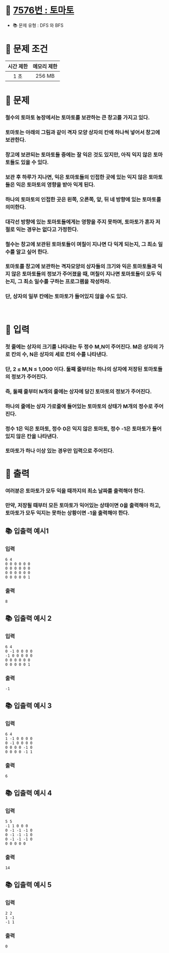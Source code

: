 # 📌 [7576번 : 토마토](https://www.acmicpc.net/problem/7576)
- 📚 문제 유형 : DFS 와 BFS
# 📌 문제 조건
|시간 제한|메모리 제한|
|:------:|:---:|
|1 초|256 MB|

# 📌 문제
### 철수의 토마토 농장에서는 토마토를 보관하는 큰 창고를 가지고 있다. 
### 토마토는 아래의 그림과 같이 격자 모양 상자의 칸에 하나씩 넣어서 창고에 보관한다.
### 창고에 보관되는 토마토들 중에는 잘 익은 것도 있지만, 아직 익지 않은 토마토들도 있을 수 있다. 
### 보관 후 하루가 지나면, 익은 토마토들의 인접한 곳에 있는 익지 않은 토마토들은 익은 토마토의 영향을 받아 익게 된다. 
### 하나의 토마토의 인접한 곳은 왼쪽, 오른쪽, 앞, 뒤 네 방향에 있는 토마토를 의미한다. 
### 대각선 방향에 있는 토마토들에게는 영향을 주지 못하며, 토마토가 혼자 저절로 익는 경우는 없다고 가정한다. 
### 철수는 창고에 보관된 토마토들이 며칠이 지나면 다 익게 되는지, 그 최소 일수를 알고 싶어 한다.
### 토마토를 창고에 보관하는 격자모양의 상자들의 크기와 익은 토마토들과 익지 않은 토마토들의 정보가 주어졌을 때, 며칠이 지나면 토마토들이 모두 익는지, 그 최소 일수를 구하는 프로그램을 작성하라.
### 단, 상자의 일부 칸에는 토마토가 들어있지 않을 수도 있다.
<br/>

# 📌 입력
### 첫 줄에는 상자의 크기를 나타내는 두 정수 M,N이 주어진다. M은 상자의 가로 칸의 수, N은 상자의 세로 칸의 수를 나타낸다. 
### 단, 2 ≤ M,N ≤ 1,000 이다. 둘째 줄부터는 하나의 상자에 저장된 토마토들의 정보가 주어진다. 
### 즉, 둘째 줄부터 N개의 줄에는 상자에 담긴 토마토의 정보가 주어진다. 
### 하나의 줄에는 상자 가로줄에 들어있는 토마토의 상태가 M개의 정수로 주어진다. 
### 정수 1은 익은 토마토, 정수 0은 익지 않은 토마토, 정수 -1은 토마토가 들어있지 않은 칸을 나타낸다.
### 토마토가 하나 이상 있는 경우만 입력으로 주어진다.

# 📌 출력
### 여러분은 토마토가 모두 익을 때까지의 최소 날짜를 출력해야 한다. 
### 만약, 저장될 때부터 모든 토마토가 익어있는 상태이면 0을 출력해야 하고, 토마토가 모두 익지는 못하는 상황이면 -1을 출력해야 한다.
## 📚 입출력 예시1
### 입력
    6 4
    0 0 0 0 0 0
    0 0 0 0 0 0
    0 0 0 0 0 0
    0 0 0 0 0 1
### 출력
    8
## 📚 입출력 예시 2
### 입력
    6 4
    0 -1 0 0 0 0
    -1 0 0 0 0 0
    0 0 0 0 0 0
    0 0 0 0 0 1
### 출력
    -1
## 📚 입출력 예시 3
### 입력
    6 4
    1 -1 0 0 0 0
    0 -1 0 0 0 0
    0 0 0 0 -1 0
    0 0 0 0 -1 1
### 출력
    6
## 📚 입출력 예시 4
### 입력
    5 5
    -1 1 0 0 0
    0 -1 -1 -1 0
    0 -1 -1 -1 0
    0 -1 -1 -1 0
    0 0 0 0 0
### 출력
    14
## 📚 입출력 예시 5
### 입력
    2 2
    1 -1
    -1 1
### 출력
    0
<br/>
